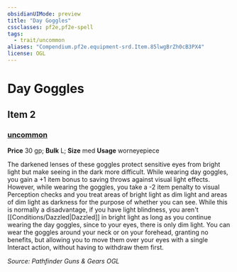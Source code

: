 ```yaml
---
obsidianUIMode: preview
title: "Day Goggles"
cssclasses: pf2e,pf2e-spell
tags:
  - trait/uncommon
aliases: "Compendium.pf2e.equipment-srd.Item.85lwgBrZh0cB3PX4"
license: OGL
---
```

# Day Goggles
## Item 2
### [uncommon](uncommon "Uncommon Rarity Trait")


**Price** 30 gp; 
**Bulk** L; **Size** med
**Usage** worneyepiece

The darkened lenses of these goggles protect sensitive eyes from bright light but make seeing in the dark more difficult. While wearing day goggles, you gain a +1 item bonus to saving throws against visual light effects. However, while wearing the goggles, you take a -2 item penalty to visual Perception checks and you treat areas of bright light as dim light and areas of dim light as darkness for the purpose of whether you can see. While this is normally a disadvantage, if you have light blindness, you aren't [[Conditions/Dazzled|Dazzled]] in bright light as long as you continue wearing the day goggles, since to your eyes, there is only dim light. You can wear the goggles around your neck or on your forehead, granting no benefits, but allowing you to move them over your eyes with a single Interact action, without having to withdraw them first.

*Source: Pathfinder Guns & Gears*
*OGL*
